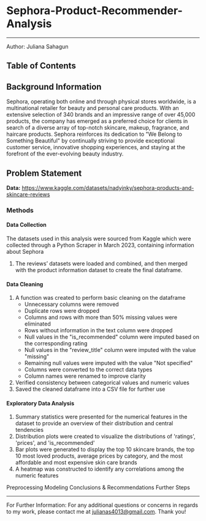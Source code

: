 # Sephora-Product-Recommender-Analysis
---
Author: Juliana Sahagun

## Table of Contents



## Background Information
Sephora, operating both online and through physical stores worldwide, is a multinational retailer for beauty and personal care products. With an extensive selection of 340 brands and an impressive range of over 45,000 products, the company has emerged as a preferred choice for clients in search of a diverse array of top-notch skincare, makeup, fragrance, and haircare products. Sephora reinforces its dedication to "We Belong to Something Beautiful" by continually striving to provide exceptional customer service, innovative shopping experiences, and staying at the forefront of the ever-evolving beauty industry.
## Problem Statement

**Data:** https://www.kaggle.com/datasets/nadyinky/sephora-products-and-skincare-reviews
### Methods
#### Data Collection
The datasets used in this analysis were sourced from Kaggle which were  collected through a Python Scraper in March 2023, containing information about Sephora

1. The reviews’ datasets were loaded and combined, and then merged with the product information dataset to create the final dataframe.
#### Data Cleaning 
1. A function was created to perform basic cleaning on the dataframe
     - Unnecessary columns were removed
     - Duplicate rows were dropped
     - Columns and rows with more than 50% missing values were eliminated
     - Rows without information in the text column were dropped
     - Null values in the "is_recommended" column were imputed based on the corresponding rating
     - Null values in the "review_title" column were imputed with the value "missing"
     - Remaining null values were imputed with the value "Not specified"
     - Columns were converted to the correct data types
    - Column names were renamed to improve clarity
2. Verified consistency between categorical values and numeric values
3. Saved the cleaned dataframe into a CSV file for further use

#### Exploratory Data Analysis
1. Summary statistics were presented  for the numerical features in the dataset to provide an overview of their distribution and central tendencies
2. Distribution plots were created to visualize the distributions of 'ratings', 'prices', and 'is_recommended'
4. Bar plots were generated to display the top 10 skincare brands, the top 10 most loved products, average prices by category, and the most affordable and most expensive skin care brands
6. A heatmap was constructed to identify any correlations among the numeric features


Preprocessing
Modeling
Conclusions & Recommendations
Further Steps

---
For Further Information:
For any additional questions or concerns in regards to my work, please contact me at julianas4013@gmail.com. Thank you!
